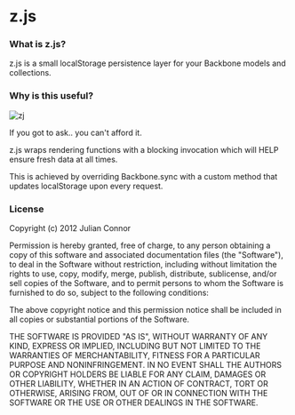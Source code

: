 # z.js

### What is z.js?

z.js is a small localStorage persistence layer for your Backbone models and collections.

### Why is this useful?

![zj](http://i.imgur.com/OuqZQ.jpg)  

If you got to ask.. you can't afford it.

z.js wraps rendering functions with a blocking invocation which will HELP ensure fresh data at all times.

This is achieved by overriding Backbone.sync with a custom method that updates localStorage upon every request.

### License

Copyright (c) 2012 Julian Connor

Permission is hereby granted, free of charge, to any person obtaining a copy of this software and associated documentation files (the "Software"), to deal in the Software without restriction, including without limitation the rights to use, copy, modify, merge, publish, distribute, sublicense, and/or sell copies of the Software, and to permit persons to whom the Software is furnished to do so, subject to the following conditions:

The above copyright notice and this permission notice shall be included in all copies or substantial portions of the Software.

THE SOFTWARE IS PROVIDED "AS IS", WITHOUT WARRANTY OF ANY KIND, EXPRESS OR IMPLIED, INCLUDING BUT NOT LIMITED TO THE WARRANTIES OF MERCHANTABILITY, FITNESS FOR A PARTICULAR PURPOSE AND NONINFRINGEMENT. IN NO EVENT SHALL THE AUTHORS OR COPYRIGHT HOLDERS BE LIABLE FOR ANY CLAIM, DAMAGES OR OTHER LIABILITY, WHETHER IN AN ACTION OF CONTRACT, TORT OR OTHERWISE, ARISING FROM, OUT OF OR IN CONNECTION WITH THE SOFTWARE OR THE USE OR OTHER DEALINGS IN THE SOFTWARE.
